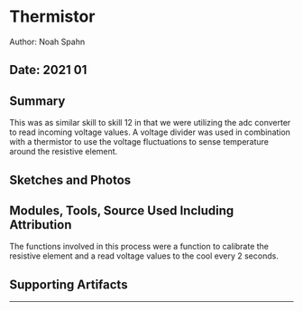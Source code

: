 #  Thermistor

Author: Noah Spahn

Date: 2021 01
-----

## Summary
This was as similar skill to skill 12 in that we were utilizing the adc converter to read incoming voltage values. A voltage divider was used in combination with a thermistor to use the voltage fluctuations to sense temperature around the resistive element. 

## Sketches and Photos


## Modules, Tools, Source Used Including Attribution
The functions involved in this process were a function to calibrate the resistive element and a read  voltage values to the cool every 2 seconds. 

## Supporting Artifacts


-----

